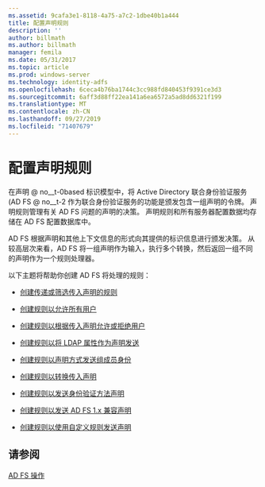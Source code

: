 ```yaml
---
ms.assetid: 9cafa3e1-8118-4a75-a7c2-1dbe40b1a444
title: 配置声明规则
description: ''
author: billmath
ms.author: billmath
manager: femila
ms.date: 05/31/2017
ms.topic: article
ms.prod: windows-server
ms.technology: identity-adfs
ms.openlocfilehash: 6ceca4b76ba1744c3cc988fd840453f9391ce3d3
ms.sourcegitcommit: 6aff3d88ff22ea141a6ea6572a5ad8dd6321f199
ms.translationtype: MT
ms.contentlocale: zh-CN
ms.lasthandoff: 09/27/2019
ms.locfileid: "71407679"
---
```

# <a name="configure-claim-rules"></a>配置声明规则

在声明 @ no__t-0based 标识模型中，将 Active Directory 联合身份验证服务 \(AD FS @ no__t-2 作为联合身份验证服务的功能是颁发包含一组声明的令牌。 声明规则管理有关 AD FS 问题的声明的决策。 声明规则和所有服务器配置数据均存储在 AD FS 配置数据库中。  
  
AD FS 根据声明和其他上下文信息的形式向其提供的标识信息进行颁发决策。 从较高层次来看，AD FS 将一组声明作为输入，执行多个转换，然后返回一组不同的声明作为一个规则处理器。 

以下主题将帮助你创建 AD FS 将处理的规则： 
  
-   [创建传递或筛选传入声明的规则](Create-a-Rule-to-Pass-Through-or-Filter-an-Incoming-Claim.md)  
  
-   [创建规则以允许所有用户](Create-a-Rule-to-Permit-All-Users.md)  
  
-   [创建规则以根据传入声明允许或拒绝用户](Create-a-Rule-to-Permit-or-Deny-Users-Based-on-an-Incoming-Claim.md)  
  
-   [创建规则以将 LDAP 属性作为声明发送](Create-a-Rule-to-Send-LDAP-Attributes-as-Claims.md)  
  
-   [创建规则以声明方式发送组成员身份](Create-a-Rule-to-Send-Group-Membership-as-a-Claim.md)  
  
-   [创建规则以转换传入声明](Create-a-Rule-to-Transform-an-Incoming-Claim.md)  
  
-   [创建规则以发送身份验证方法声明](Create-a-Rule-to-Send-an-Authentication-Method-Claim.md) 
-   [创建规则以发送 AD FS 1.x 兼容声明](Create-a-Rule-to-Send-an-AD-FS-1x-Compatible-Claim.md) 
  
-   [创建规则以使用自定义规则发送声明](Create-a-Rule-to-Send-Claims-Using-a-Custom-Rule.md)  

## <a name="see-also"></a>请参阅  
[AD FS 操作](../../ad-fs/AD-FS-2016-Operations.md) 
